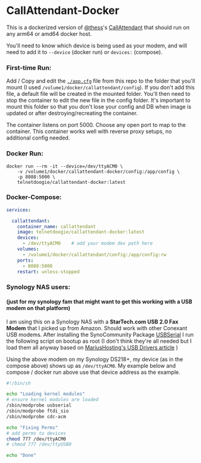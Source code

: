 # **CallAttendant-Docker**

This is a dockerized version of [@thess](https://github.com/thess)'s [CallAttendant](https://github.com/thess/callattendant/) that should run on any arm64 or amd64 docker host.

You'll need to know which device is being used as your modem, and will need to add it to `--device` (docker run) or `devices:` (compose).

### First-time Run:

Add / Copy and edit the [`./app.cfg`](./app.cfg) file from this repo to the folder that you'll mount (I used `/volume1/docker/callattendant/config`).
If you don't add this file, a default file will be created in the mounted folder. You'll then need to stop the container to edit the new file in the config folder. 
It's important to mount this folder so that you don't lose your config and DB when image is updated or after destroying/recreating the container.

The container listens on port 5000. Choose any open port to map to the container. This container works well with reverse proxy setups, no additional config needed.

### Docker Run:

```
docker run --rm -it --device=/dev/ttyACM0 \
    -v /volume1/docker/callattendant-docker/config:/app/config \
    -p 8088:5000 \
    telnetdoogie/callattendant-docker:latest
```

### Docker-Compose:

```yml
services:

  callattendant:
    container_name: callattendant
    image: telnetdoogie/callattendant-docker:latest
    devices:
      - /dev/ttyACM0    # add your modem dev path here
    volumes:
      - /volume1/docker/callattendant/config:/app/config:rw
    ports:
      - 8088:5000
    restart: unless-stopped
```

### Synology NAS users:
#### (just for my synology fam that might want to get this working with a USB modem on that platform)

I am using this on a Synology NAS with a **StarTech.com USB 2.0 Fax Modem** that I picked up from Amazon. Should work with other Conexant USB modems. After installing the SynoCommunity Package [USBSerial](https://synocommunity.com/package/synokernel-usbserial) I run the following script on bootup as root (I don't think they're all needed but I load them all anyway based on [MariusHosting's USB Drivers article](https://mariushosting.com/synology-how-to-add-usb-support-on-dsm-7/) )

Using the above modem on my Synology DS218+, my device (as in the compose above) shows up as `/dev/ttyACM0`. My example below and compose / docker run above use that device address as the example.

```bash
#!/bin/sh

echo "Loading kernel modules"
# ensure kernel modules are loaded
/sbin/modprobe usbserial
/sbin/modprobe ftdi_sio
/sbin/modprobe cdc-acm

echo "Fixing Perms"
# add perms to devices
chmod 777 /dev/ttyACM0
# chmod 777 /dev/ttyUSB0

echo "Done"
```
